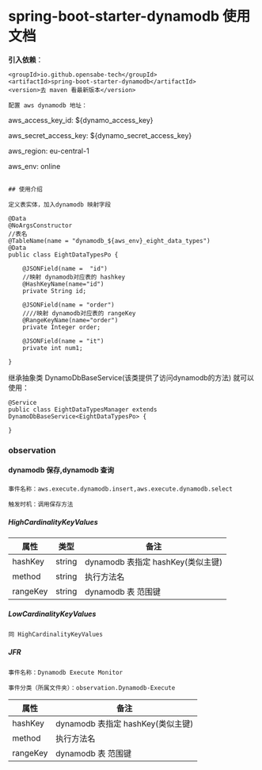 # spring-boot-starter-dynamodb 使用文档

**引入依赖**：
```
<groupId>io.github.opensabe-tech</groupId>
<artifactId>spring-boot-starter-dynamodb</artifactId>
<version>去 maven 看最新版本</version>
```

```
配置 aws dynamodb 地址：
```
aws_access_key_id: ${dynamo_access_key}

aws_secret_access_key: ${dynamo_secret_access_key}

aws_region: eu-central-1

aws_env: online
```

## 使用介绍

定义表实体，加入dynamodb 映射字段
```
```
@Data
@NoArgsConstructor
//表名
@TableName(name = "dynamodb_${aws_env}_eight_data_types")
@Data
public class EightDataTypesPo {

    @JSONField(name =  "id")
    //映射 dynamodb对应表的 hashkey
    @HashKeyName(name="id")
    private String id;
    
    @JSONField(name = "order")
    ////映射 dynamodb对应表的 rangeKey
    @RangeKeyName(name="order")
    private Integer order;
    
    @JSONField(name = "it")
    private int num1;

}
```
继承抽象类 DynamoDbBaseService(该类提供了访问dynamodb的方法) 就可以使用：
```
@Service
public class EightDataTypesManager extends DynamoDbBaseService<EightDataTypesPo> {

}
```

### observation

#### dynamodb 保存,dynamodb 查询
```
事件名称：aws.execute.dynamodb.insert,aws.execute.dynamodb.select

触发时机：调用保存方法
```
##### HighCardinalityKeyValues

| 属性  |类型| 备注                                                   |
| ------------ | ------------ |------------------------------------------------------|
| hashKey   | string  | dynamodb 表指定 hashKey(类似主键)                           |
| method  | string | 执行方法名                                                |
| rangeKey  | string | dynamodb 表 范围键                                       |


##### LowCardinalityKeyValues
```
同 HighCardinalityKeyValues
```

##### JFR
```
事件名称：Dynamodb Execute Monitor

事件分类（所属文件夹）：observation.Dynamodb-Execute
```
|属性|备注|
| ------------ | ------------ |
|hashKey|dynamodb 表指定 hashKey(类似主键) |
|method|执行方法名|
|rangeKey|dynamodb 表 范围键|
```



